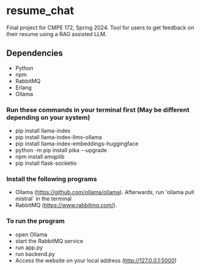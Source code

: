 # resume_chat

Final project for CMPE 172, Spring 2024.
Tool for users to get feedback on their resume using a RAG assisted LLM.

## Dependencies
- Python
- npm
- RabbitMQ
- Erlang
- Ollama

### Run these commands in your terminal first (May be different depending on your system)
- pip install llama-index
- pip install llama-index-llms-ollama
- pip install llama-index-embeddings-huggingface
- python -m pip install pika --upgrade
- npm install amqplib
- pip install flask-socketio

### Install the following programs
- Ollama (https://github.com/ollama/ollama). Afterwards, run 'ollama pull mistral` in the terminal
- RabbitMQ (https://www.rabbitmq.com/).

### To run the program
- open Ollama
- start the RabbitMQ service
- run app.py
- run backend.py
- Access the website on your local address (http://127.0.0.1:5000)

